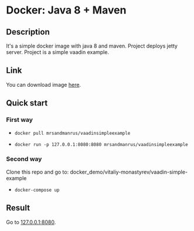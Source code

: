 # Docker: Java 8 + Maven

## Description

It's a simple docker image with java 8 and maven. Project deploys jetty server. Project is a simple vaadin example.

## Link
You can download image [here](https://hub.docker.com/r/mrsandmanrus/vaadinsimpleexample/).

## Quick start

### First way
* `docker pull mrsandmanrus/vaadinsimpleexample`

* `docker run -p 127.0.0.1:8080:8080 mrsandmanrus/vaadinsimpleexample`

### Second way
Clone this repo and go to: docker_demo/vitaliy-monastyrev/vaadin-simple-example

* `docker-compose up`

## Result
Go to [127.0.0.1:8080](https://127.0.0.1:8080).
